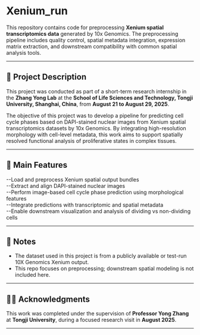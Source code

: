 # Xenium_run

This repository contains code for preprocessing **Xenium spatial transcriptomics data** generated by 10x Genomics. The preprocessing pipeline includes quality control, spatial metadata integration, expression matrix extraction, and downstream compatibility with common spatial analysis tools.

---

## 🧬 Project Description

This project was conducted as part of a short-term research internship in the **Zhang Yong Lab** at the **School of Life Sciences and Technology, Tongji University, Shanghai, China**, from **August 21 to August 29, 2025**.

The objective of this project was to develop a pipeline for predicting cell cycle phases based on DAPI-stained nuclear images from Xenium spatial transcriptomics datasets by 10x Genomics. By integrating high-resolution morphology with cell-level metadata, this work aims to support spatially resolved functional analysis of proliferative states in complex tissues.

---

## 🧱 Main Features

--Load and preprocess Xenium spatial output bundles  
--Extract and align DAPI-stained nuclear images  
--Perform image-based cell cycle phase prediction using morphological features  
--Integrate predictions with transcriptomic and spatial metadata  
--Enable downstream visualization and analysis of dividing vs non-dividing cells  

---

## 📌 Notes

- The dataset used in this project is from a publicly available or test-run 10X Genomics Xenium output.
- This repo focuses on preprocessing; downstream spatial modeling is not included here.

---

## 👩‍🔬 Acknowledgments

This work was completed under the supervision of **Professor Yong Zhang** at **Tongji University**, during a focused research visit in **August 2025**.

---

